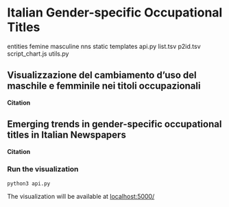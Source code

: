 # Italian Gender-specific Occupational Titles

entities
femine
masculine
nns
static
templates
api.py
list.tsv
p2id.tsv
script_chart.js
utils.py 

## Visualizzazione del cambiamento d’uso del maschile e femminile nei titoli occupazionali

<b> Citation </b>

## Emerging trends in gender-specific occupational titles in Italian Newspapers

<b> Citation </b>

### Run the visualization

```
python3 api.py
```
The visualization will be available at [localhost:5000/](localhost:5000/)
